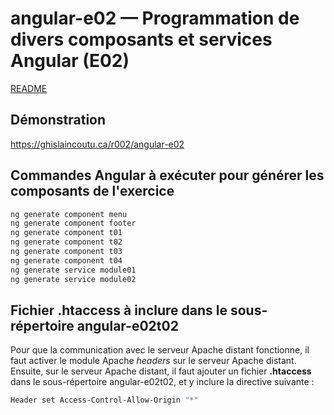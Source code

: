 # angular-e02 &mdash; Programmation de divers composants et services Angular (E02)
[README](../README.md)

## Démonstration
https://ghislaincoutu.ca/r002/angular-e02

## Commandes Angular à exécuter pour générer les composants de l'exercice
```sh
ng generate component menu
ng generate component footer
ng generate component t01
ng generate component t02
ng generate component t03
ng generate component t04
ng generate service module01
ng generate service module02
```

## Fichier .htaccess à inclure dans le sous-répertoire angular-e02t02
Pour que la communication avec le serveur Apache distant fonctionne, il faut activer le module Apache _headers_ sur le serveur Apache distant. Ensuite, sur le serveur Apache distant, il faut ajouter un fichier **.htaccess** dans le sous-répertoire angular-e02t02, et y inclure la directive suivante :
```sh
Header set Access-Control-Allow-Origin "*"
```
